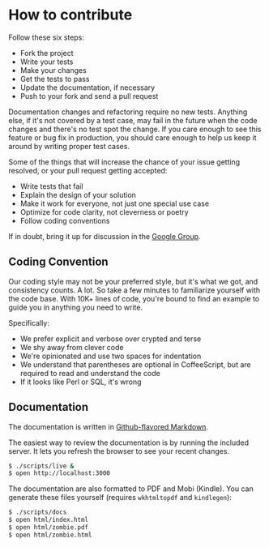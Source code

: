 # How to contribute

Follow these six steps:

* Fork the project
* Write your tests
* Make your changes
* Get the tests to pass
* Update the documentation, if necessary
* Push to your fork and send a pull request

Documentation changes and refactoring require no new tests.  Anything else, if
it's not covered by a test case, may fail in the future when the code changes
and there's no test spot the change.  If you care enough to see this feature or
bug fix in production, you should care enough to help us keep it around by
writing proper test cases.

Some of the things that will increase the chance of your issue getting resolved,
or your pull request getting accepted:

* Write tests that fail
* Explain the design of your solution
* Make it work for everyone, not just one special use case
* Optimize for code clarity, not cleverness or poetry
* Follow coding conventions

If in doubt, bring it up for discussion in the [Google
Group](https://groups.google.com/forum/?hl=en#!forum/zombie-js).


## Coding Convention

Our coding style may not be your preferred style, but it's what we got, and
consistency counts.  A lot.  So take a few minutes to familiarize yourself with
the code base.  With 10K+ lines of code, you're bound to find an example to
guide you in anything you need to write.

Specifically:

* We prefer explicit and verbose over crypted and terse
* We shy away from clever code
* We're opinionated and use two spaces for indentation
* We understand that parentheses are optional in CoffeeScript, but are required to
  read and understand the code
* If it looks like Perl or SQL, it's wrong


## Documentation

The documentation is written in [Github-flavored
Markdown](https://github.com/vmg/sundown).

The easiest way to review the documentation is by running the included server.
It lets you refresh the browser to see your recent changes.

```sh
$ ./scripts/live &
$ open http://localhost:3000
```

The documentation are also formatted to PDF and Mobi (Kindle).  You can generate
these files yourself (requires `wkhtmltopdf` and `kindlegen`):

```sh
$ ./scripts/docs
$ open html/index.html
$ open html/zombie.pdf
$ open html/zombie.html
```

